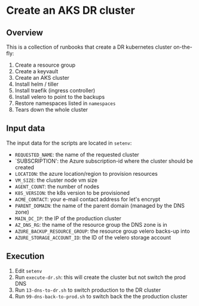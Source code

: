 # Create an AKS DR cluster

## Overview
This is a collection of runbooks that create a DR kubernetes cluster on-the-fly:
01. Create a resource group
02. Create a keyvault
04. Create an AKS cluster
05. Install helm / tiller
06. Install traefik (ingress controller)
10. Install velero to point to the backups
11. Restore namespaces listed in `namespaces`
99. Tears down the whole cluster

## Input data

The input data for the scripts are located in `setenv`:
- `REQUESTED_NAME`: the name of the requested cluster
- `SUBSCRIPTION': the Azure subscription-id where the cluster should be created
- `LOCATION`: the azure location/region to provision resources
- `VM_SIZE`: the cluster node vm size
- `AGENT_COUNT`: the number of nodes
- `K8S_VERSION`: the k8s version to be provisioned
- `ACME_CONTACT`: your e-mail contact address for let's encrypt
- `PARENT_DOMAIN`: the name of the parent domain (managed by the DNS zone)
- `MAIN_DC_IP`: the IP of the production cluster
- `AZ_DNS_RG`: the name of the resource group the DNS zone is in
- `AZURE_BACKUP_RESOURCE_GROUP`: the resource group velero backs-up into
- `AZURE_STORAGE_ACCOUNT_ID`: the ID of the velero storage account


## Execution

1. Edit `setenv`
2. Run `execute-dr.sh`: this will create the cluster but not switch the prod DNS
3. Run `13-dns-to-dr.sh` to switch production to the DR cluster
4. Run `99-dns-back-to-prod.sh` to switch back the the production cluster